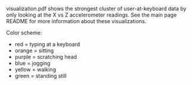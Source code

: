 visualization.pdf shows the strongest cluster of user-at-keyboard data by only looking at the X vs Z accelerometer readings.  See the main page README for more information about these visualizations.

Color scheme:
 - red = typing at a keyboard
 - orange = sitting
 - purple = scratching head
 - blue = jogging
 - yellow = walking
 - green = standing still
